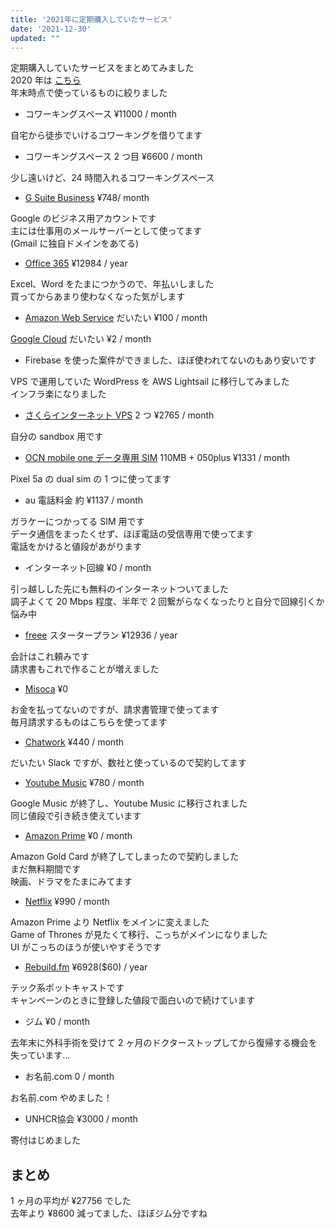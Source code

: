 ```yaml
---
title: '2021年に定期購入していたサービス'
date: '2021-12-30'
updated: ""
---
```


定期購入していたサービスをまとめてみました  
2020 年は [こちら](https://blog.freks.jp/subscription-2020)  
年末時点で使っているものに絞りました

- コワーキングスペース ¥11000 / month

自宅から徒歩でいけるコワーキングを借りてます

- コワーキングスペース 2 つ目 ¥6600 / month

少し遠いけど、24 時間入れるコワーキングスペース

- [G Suite Business](https://gsuite.google.co.jp/intl/ja/solutions/) ¥748/ month

Google のビジネス用アカウントです  
主には仕事用のメールサーバーとして使ってます  
(Gmail に独自ドメインをあてる)

- [Office 365](https://www.office.com/?omkt=ja-jp) ¥12984 / year

Excel、Word をたまにつかうので、年払いしました  
買ってからあまり使わなくなった気がします

- [Amazon Web Service](https://aws.amazon.com/jp/) だいたい ¥100 / month

[Google Cloud](https://cloud.google.com/) だいたい ¥2 / month

- Firebase を使った案件ができました、ほぼ使われてないのもあり安いです

VPS で運用していた WordPress を AWS Lightsail に移行してみました  
インフラ楽になりました

- [さくらインターネット VPS](https://vps.sakura.ad.jp/) 2 つ ¥2765 / month

自分の sandbox 用です

- [OCN mobile one データ専用 SIM](https://www.ntt.com/personal/services/mobile/one/sim.html) 110MB + 050plus ¥1331 / month

Pixel 5a の dual sim の 1 つに使ってます

- au 電話料金 約 ¥1137 / month

ガラケーにつかってる SIM 用です  
データ通信をまったくせず、ほぼ電話の受信専用で使ってます  
電話をかけると値段があがります

- インターネット回線 ¥0 / month

引っ越しした先にも無料のインターネットついてました  
調子よくて 20 Mbps 程度、半年で 2 回繋がらなくなったりと自分で回線引くか悩み中

- [freee](https://www.freee.co.jp/) スタータープラン ¥12936 / year

会計はこれ頼みです  
請求書もこれで作ることが増えました

- [Misoca](https://www.freee.co.jp://www.misoca.jp/) ¥0

お金を払ってないのですが、請求書管理で使ってます  
毎月請求するものはこちらを使ってます

- [Chatwork](https://go.chatwork.com/ja/) ¥440 / month

だいたい Slack ですが、数社と使っているので契約してます

- [Youtube Music](https://play.google.com/music/) ¥780 / month

Google Music が終了し、Youtube Music に移行されました  
同じ値段で引き続き使えています

- [Amazon Prime](https://www.amazon.co.jp/amazonprime) ¥0 / month

Amazon Gold Card が終了してしまったので契約しました  
まだ無料期間です  
映画、ドラマをたまにみてます

- [Netflix](https://www.netflix.com/jp/) ¥990 / month

Amazon Prime より Netflix をメインに変えました  
Game of Thrones が見たくて移行、こっちがメインになりました  
UI がこっちのほうが使いやすそうです

- [Rebuild.fm](https://rebuild.fm/) ¥6928($60) / year

テック系ポットキャストです  
キャンペーンのときに登録した値段で面白いので続けています

- ジム ¥0 / month

去年末に外科手術を受けて 2 ヶ月のドクターストップしてから復帰する機会を失っています...

- お名前.com 0 / month

お名前.com やめました！

- UNHCR協会 ¥3000 / month

寄付はじめました

## まとめ

1 ヶ月の平均が ¥27756 でした  
去年より ¥8600 減ってました、ほぼジム分ですね  
